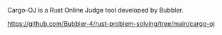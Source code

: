 Cargo-OJ is a Rust Online Judge tool developed by Bubbler.

https://github.com/Bubbler-4/rust-problem-solving/tree/main/cargo-oj
